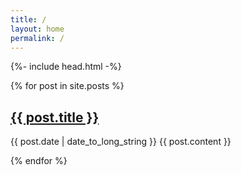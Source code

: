 ```yaml
---
title: /
layout: home
permalink: /
---
```

<html lang="{{ page.lang | default: site.lang | default: "en" }}">

  {%- include head.html -%}
 
 {% for post in site.posts %}
  <article>
    <h2>
      <a href="{{ post.url }}">
        {{ post.title }}
      </a>
    </h2>
    <time datetime="{{ post.date | date: "%Y-%m-%d" }}">{{ post.date | date_to_long_string }}</time>
    {{ post.content }}
  </article>
  
{% endfor %}

